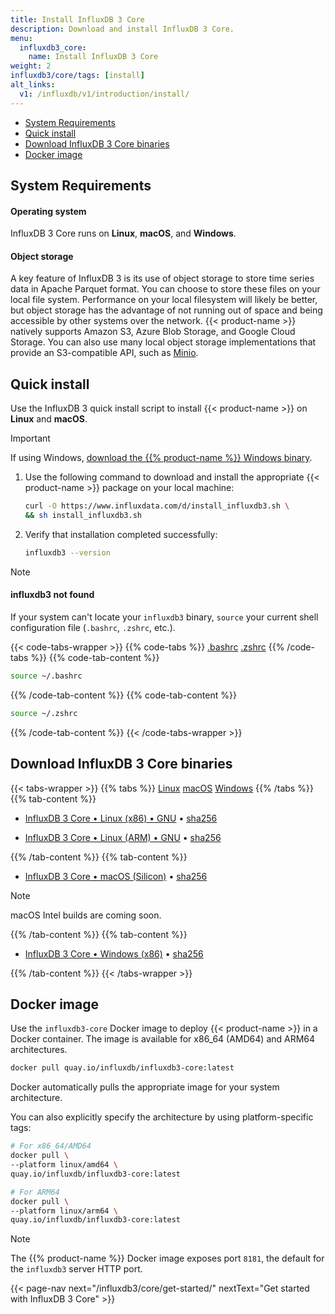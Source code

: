 ```yaml
---
title: Install InfluxDB 3 Core
description: Download and install InfluxDB 3 Core.
menu:
  influxdb3_core:
    name: Install InfluxDB 3 Core
weight: 2
influxdb3/core/tags: [install]
alt_links:
  v1: /influxdb/v1/introduction/install/
---
```


- [System Requirements](#system-requirements)
- [Quick install](#quick-install)
- [Download InfluxDB 3 Core binaries](#download-influxdb-3-core-binaries)
- [Docker image](#docker-image)

## System Requirements

#### Operating system

InfluxDB 3 Core runs on **Linux**, **macOS**, and **Windows**.

#### Object storage

A key feature of InfluxDB 3 is its use of object storage to store time series
data in Apache Parquet format. You can choose to store these files on your local
file system. Performance on your local filesystem will likely be better, but 
object storage has the advantage of not running out of space and being accessible
by other systems over the network. {{< product-name >}} natively supports Amazon S3,
Azure Blob Storage, and Google Cloud Storage.
You can also use many local object storage implementations that provide an
S3-compatible API, such as [Minio](https://min.io/).

## Quick install

Use the InfluxDB 3 quick install script to install {{< product-name >}} on
**Linux** and **macOS**.

> [!Important]
> If using Windows, [download the {{% product-name %}} Windows binary](?t=Windows#download-influxdb-3-core-binaries).

1.  Use the following command to download and install the appropriate
    {{< product-name >}} package on your local machine:

    ```bash
    curl -O https://www.influxdata.com/d/install_influxdb3.sh \
    && sh install_influxdb3.sh
    ```

2.  Verify that installation completed successfully:

    ```bash
    influxdb3 --version
    ```

> [!Note]
> 
> #### influxdb3 not found
> 
> If your system can't locate your `influxdb3` binary, `source` your
> current shell configuration file (`.bashrc`, `.zshrc`, etc.). 
>
> {{< code-tabs-wrapper >}}
{{% code-tabs %}}
[.bashrc](#)
[.zshrc](#)
{{% /code-tabs %}}
{{% code-tab-content %}}
```bash
source ~/.bashrc
```
{{% /code-tab-content %}}
{{% code-tab-content %}}
```bash
source ~/.zshrc
```
{{% /code-tab-content %}}
{{< /code-tabs-wrapper >}}

## Download InfluxDB 3 Core binaries

{{< tabs-wrapper >}}
{{% tabs %}}
[Linux](#)
[macOS](#)
[Windows](#)
{{% /tabs %}}
{{% tab-content %}}

<!-------------------------------- BEGIN LINUX -------------------------------->

- [InfluxDB 3 Core • Linux (x86) • GNU](https://download.influxdata.com/influxdb/snapshots/influxdb3-core_x86_64-unknown-linux-gnu.tar.gz)
  •
  [sha256](https://dl.influxdata.com/influxdb/snapshots/influxdb3-core_x86_64-unknown-linux-gnu.tar.gz.sha256)

- [InfluxDB 3 Core • Linux (ARM) • GNU](https://download.influxdata.com/influxdb/snapshots/influxdb3-core_aarch64-unknown-linux-gnu.tar.gz)
  •
  [sha256](https://dl.influxdata.com/influxdb/snapshots/influxdb3-core_aarch64-unknown-linux-gnu.tar.gz.sha256)

<!--------------------------------- END LINUX --------------------------------->

{{% /tab-content %}}
{{% tab-content %}}

<!-------------------------------- BEGIN MACOS -------------------------------->

- [InfluxDB 3 Core • macOS (Silicon)](https://download.influxdata.com/influxdb/snapshots/influxdb3-core_aarch64-apple-darwin.tar.gz)
  •
  [sha256](https://dl.influxdata.com/influxdb/snapshots/influxdb3-core_aarch64-apple-darwin.tar.gz.sha256)

> [!Note]
> macOS Intel builds are coming soon.

<!--------------------------------- END MACOS --------------------------------->

{{% /tab-content %}}
{{% tab-content %}}

<!------------------------------- BEGIN WINDOWS ------------------------------->

- [InfluxDB 3 Core • Windows (x86)](https://dl.influxdata.com/influxdb/snapshots/influxdb3-core_x86_64-pc-windows-gnu.tar.gz)
  •
  [sha256](https://dl.influxdata.com/influxdb/snapshots/influxdb3-core_x86_64-pc-windows-gnu.tar.gz.sha256)

<!-------------------------------- END WINDOWS -------------------------------->

{{% /tab-content %}}
{{< /tabs-wrapper >}}

## Docker image

Use the `influxdb3-core` Docker image to deploy {{< product-name >}} in a
Docker container.
The image is available for x86_64 (AMD64) and ARM64 architectures.

```bash
docker pull quay.io/influxdb/influxdb3-core:latest
```

Docker automatically pulls the appropriate image for your system architecture.

You can also explicitly specify the architecture by using platform-specific tags:

```bash
# For x86_64/AMD64
docker pull \
--platform linux/amd64 \
quay.io/influxdb/influxdb3-core:latest
```

```bash
# For ARM64
docker pull \
--platform linux/arm64 \
quay.io/influxdb/influxdb3-core:latest
```
> [!Note]
> The {{% product-name %}} Docker image exposes port `8181`, the default for the `influxdb3` server HTTP port.

{{< page-nav next="/influxdb3/core/get-started/" nextText="Get started with InfluxDB 3 Core" >}}
